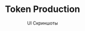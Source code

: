 ---
layout: embed
permalink: apps/minting/architectures/token-production/ui-screens
lang: ru
page_id: apps-minting-architectures-token-production-screens

title: Token Production
subtitle: UI Скриншоты
backUrl: /ru/apps/minting/architectures/token-production
---